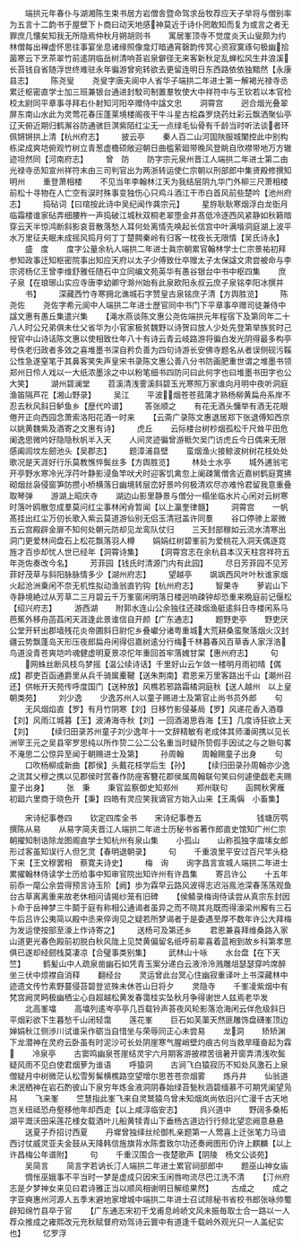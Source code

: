<!-- { "loadSidebar": true } -->
　　端拱元年春仆与湖湘陈生束书居方岩僧舎暨命驾求岳牧荐应天子举将与僧别率为五言十二韵书于屋壁下卜商曰动天地感神莫近于诗仆罔敢知而复为或言之者无罪庶几懐矣知我无所隐焉仲秋月朔胡则书
　　寓居峯顶寺不觉度炎天山叟颇为约林僧每出禅虚怀思往事宴坐息诸缘照像龛灯暗通宵磬韵传冥心资寂寞琢句极幽拾菌寒云下烹茶翠竹前逺阴临岳树清响荅岩泉僻径无来客新秋足乱蝉松风生井浪溪长苔钱自省随浮世终难驻永年徧游曾宛转欲去更留连明日东西路依依独黯然【永康县志】
　　陈尧叟
　　尧叟字唐夫阆中人省华子端拱二年进士第一解褐光禄寺丞累迁枢密直学士加三班兼银台通进封駮司制置羣牧使大中祥符中与王钦若以本官检校太尉同平章事寻拜右仆射知河阳卒赠侍中諡文忠
　　洞霄宫
　　迥合烟光叠翠屏东南山水此为灵莺花春压蓬莱境楼阁夜干牛斗星古桧森罗烧药灶彩云飘洒聚仙亭辽天俯近期归鹤澥谷防通骇巨溟紫陌红尘无一点绿毛仙骨有千龄当时听法谈者环佩锵锵拱上清【杭州府志】
　　披云亭
　　秦人百二山河固陜服城闉控此中别构栋梁成爽垲俯观竹树立青葱虚檐硕敞迎朝日曲槛萦廻带晚风登眺自欣襟带地万方辙迹坦然同【河南府志】
　　曾　防
　　防字宗元泉州晋江人端拱二年进士第二由光禄寺丞知宣州祥符末由三司判官出为两浙转运使仁宗朝以刑部郎中集贤殿修撰知明州
　　重登萧相楼
　　不见当年李翰林江天为我结层阴九华门外柳三尺萧相楼前松十寻物在人亡空有涙时殊事变独伤心只鸡斗酒江干市白首风前些楚吟【池州府志】
　　捣砧词【曰琯按此诗中吴纪闻作龚宗元】
　　星斿耿耿寒烟浮白龙衘月临霜楼谁家砧弄细腰杵一声捣破江城秋双桐老翠堕金井髙低冷逐西风紧静如秋籁暗穿云天半惊鸿断斜影哀音散落愁人耳何处离情先唤起长信宫中叶满堦洞庭湖上波平水万里征夫眠未成摇风捣月何丁丁楚闗秦岭有归客一枕夜长无限情【吴氏诗永】
　　盛　度
　　度字公量余杭人端拱二年进士眞宗朝累官翰林学士仁宗景祐初拜参知政事迁知枢密院事出知应天府以太子少傅致仕卒赠太子太保諡文肃尝被命与李宗谔杨亿王曾李维舒雅任随石中立同编文苑英华有愚谷银台中书中枢四集
　　庶子泉【在琅琊山实应寺唐李幼卿守滁州始有此泉欧阳永叔云庶子泉铭李阳冰撰并
　　书】
　　深藏西竹寺寒拥北谯城石字赞皇古泉铭庶子清【方舆胜览】
　　陈尧佐
　　尧佐字希元阆中人端拱二年进士歴官同中书门下平章事卒赠司徒兼侍中諡文惠有愚丘集遣兴集
　　【渑水燕谈陈文惠公尧佐端拱元年程宿下及第同年二十八人时公兄弟俱未仕父省华为小官家极贫魏野以诗贺曰放人少处先登第举族贫时己授官中山诗话陈文惠以使相致仕年八十有诗云青云岐路游将徧白发光阴得最多构亭号佚老归政者多效之喜堆墨书深自矜负善为四句诗游长安佛寺题名从者误侧砚污鞵公性急遂窒笔于其鼻客笑失声皇宋书录陈文惠公善八分书防画肥重世谓之堆墨书领郑州日伶人戏以一大纸浓墨涂之中以粉笔细书四防问曰此何字也曰堆墨书田字也公大笑】
　　湖州碧澜堂
　　苕溪清浅霅溪斜碧玉光寒照万家谁向月明中夜听洞庭渔笛隔芦花【湘山野录】
　　吴江
　　平波烟苍苍菰蒲才熟杨柳黄扁舟系岸不忍去秋风斜日鲈鱼乡【歴代吟谱】
　　答张顺之
　　有花无酒头慵举有酒无花眼倦开正向西园念萧索洛阳花酒一时来
　　【云斋广录陈文惠退居郑下张退傅知西京以姚黄魏紫及酒寄之文惠有诗】
　　虎丘
　　云际楼台树杪烟孤松千尺耸平田危阑逸思微吟好隐隐秋帆半入天
　　人间灵迹徧曾游秪欠吴门访虎丘今日偶来无限感阖闾坟左劒池头【吴郡志】
　　题漳浦县壁
　　蛮烟渔火接鲸波树树花枝处处歌况是天涯好行乐莫教憔悴鬓丝多【方舆胜览】
　　林处士水亭
　　城外逋翁宅开亭野水寒冷光浮荇叶静影浸鱼竿吠犬时迎客饥禽忽上阑疎篱僧舎近嘉树鹤庭寛拂砌烟丝袅侵窗笋防攒小桥横落日幽境转层峦好景吟何极清欢尽亦难怜君留我意重叠取琴弹
　　游湖上昭庆寺
　　湖边山影里静景与僧分一榻坐临水片心闲对云树寒时落叶鸥散忽成羣莫问红尘事林闲肻暂闻【以上瀛奎律髓】
　　洞霄宫
　　一帆髙挂出红尘万仞长歌入紫云莫道游仙别无侣玉清冠盖许同羣
　　谷口停骖上翠微五云宫殿辟金扉不知何处朝元防却见龙鸾队仗归
　　三天封部稼如云流水清寒出洞门更爱林间盘石上松花飘落羽人樽
　　娟娟红树碧峯前为爱桃花入洞天偶逐霓旌才百歩却忧人世已经年【洞霄诗集】
　　【洞霄宫志在余杭县本汉天柱宫祥符五年尧佐奏改今名】
　　芳菲园【钱氏时清源门内有此园】
　　尽日芳菲园不见芳菲好茂草与斜阳脉脉情多少【湖州府志】
　　望越亭
　　飒飒西风叶叶秋谁家烟火起沧洲乗闲不奈无机性拟动渔翁直钓钩【杭州府志】
　　智果寺
　　萝岩山下寺静境絶过从芳草二三月碧云千万峯窗闲明落日楼迥响疎钟却恐重来晩庭前记偃松【绍兴府志】
　　游西湖
　　附郭水连山公余独往还疎烟渔艇逺斜日寺楼闲系马芭蕉外移舟菡萏闲天涯逢此景谁信自开颜【广东通志】
　　题野吏亭
　　野吏厌公堂开轩出郡墙残花炎帝圃斜日尉佗乡叠巘分诸粤重城大荒耕桑蛮聚落烟火汉封疆云势飘蓬岛天形压夜郎扁舟闲得侣嘉树逺分行梅千林暮春风百草香人家浮浩鸟道没青苍爽垲吟魂健虚明夏景凉佗年重回首牢落媿甘棠【惠州府志】
　　句
　　网蛛丝断风枝鸟梦摇【温公续诗话】千里好山云乍敛一楼明月雨初晴【偶成】郡吏百函通爵里从兵千骑属櫜鞬【送朱荆南】君恩来万里客路出千山【潮州召还】供帐开天苑传呼度国门【送种放】风樵若邪路霜橘洞庭秋【送人越州　以上皇朝类苑】
　　刘少逸
　　少逸苏州人以童子赐进士及第官止尚书员外郎
　　句
　　无风烟焰直【罗】有月竹阴寒【刘】日移竹影侵棊局【罗】风递花香入酒尊【刘】风雨江城暮【王】波涛海寺秋【刘】一回酒渴思吞海【王】几度诗狂欲上天【刘】
　　【续归田录苏州童子刘少逸年十一文辞精敏有老成体其师潘阆携以见长洲宰王元之吴县宰罗思纯以所作贽二公二公名重当时疑所贽假手因试之与之聮句畧不淹思二公惊异至闻于朝赐进士及第】
　　孙周翰
　　周翰赐童子出身
　　句
　　口吹杨柳成新曲【郡侯】头戴花枝学后生【孙】
　　【续归田录孙周翰亦少逸之流其父穆之携以见郡侯时赏春作防座客簪花郡侯属周翰联句笑曰何遽便戯老夫赐童子出身】
　　张　秉
　　秉官监察御史知郑州
　　郑州联句
　　函闗秋霁雁初廻六里商于晓色开【秉】四皓有灵应笑我谪官方始入山来【王禹偁　小畜集】

　　宋诗纪事巻四
　　钦定四库全书
　　宋诗纪事巻五　　　　　　　钱塘厉鹗撰陈从易
　　从易字简夫晋江人端拱二年进士历秘书省著作郎直史馆知广州仁宗朝擢知制诰除龙图阁直学士知杭州有泉山集
　　小孤山
　　山称孤独字庿塐女郎形过客虽知误行人但乞灵【春明退朝录】
　　句
　　千重浪里平安过百尺竿头稳下来【王文穆罢相　蔡寛夫诗史】
　　梅　询
　　询字昌言宣城人端拱二年进士累擢翰林侍读学士历给事中知审官院出知许州有许昌集
　　寄吕许公
　　十五年前忝一麾公余尝得预言诗玉阶【阙】歩为霖早云路风波得志迟浴鳯池深春荡荡观鱼台古草离离重来故老休相问请揭纱笼有旧碑
　　【侯鲭录梅询侍读尝从真宗东封因卜命于岳神梦三牛鬬于庭有称相公通谒者虽异之而不晓其兆既而得濠梁州廨有三石牛后吕许公夷简以殿中丞来倅询见之疑若所梦谒者于是委遇至厚不数年许公大拜梅为发运使按部至濠上作诗寄之】
　　送杨可及第还乡
　　君恩兼喜拜维桑路入家山道更光春色殿前初脱白秋风陇上见焚黄偏留名纸呼前辈喜着蓝袍到故乡科第孝思俱已遂却经劒栈莫凄凉【合璧事类别集】
　　武林山十咏
　　水台盘【在下天竺】
　　鹤髪山中人疏泉凿幽石如凭青玉案分递白云液泠泠溅雕俎瑟瑟穿吟席醉坐三伏中烦襟自消释
　　翻经台
　　灵运曾此台冥心住幽寂重译叶上书深藏林中迹遗文传竹素野蔓侵苔碧登览殊未休苍山日将夕
　　灵隐寺
　　千峯凌紫烟中有梵宫阙灵眄极幽栖尘心自超越松黄发春霭桂实坠秋月争得谢世人兹焉老华发
　　北高峯墖
　　高墖列逺岑亭亭几百载铃声荅夜风轮影落沧海闲云伴危级斜日平烟彩欲下生暮愁千山闭轻霭
　　莲花峯
　　巨石如芙蕖天然匪雕饰盘礴峯顶边婵娟秋江侧渉川试谁采作砺当自惜坐与荣辱同正心未尝易
　　龙洞
　　矫矫渊下龙潜神在灵府云卧虽有时泥沙可长处阴崖寒气腥峭壁灼痕古何当救旱暵奋起为霖
　　冷泉亭
　　古窦鸣幽泉苍崖结灵宇六月期客游披襟苦徂暑开窗弄清浅吹鬓疑风雨不见白使君烟萝为谁语
　　呼猿洞
　　古涧飞白猿寂历不知处风激石上泉僧疑月中树微茫认松雪髣髴横樵路空望增尔思苍苍奈烟雾
　　炼丹井
　　仙翁道未泯栖神在岩石酌彼山下泉穷年炼金液洞阴春始绿苔甃秋涵碧缅慕不可期凭阑望凫舄
　　飞来峯
　　竺慧指此峯飞来自灵鹫猿鸟曾未知烟岚尚依旧兴亡漫千古天地岂关纽祗恐舟壑移他年却西走【以上咸淳临安志】
　　呉兴道中
　　野阔多桑柘湖平溉沃田采莲花様女载酒叶儿船黄犊青山下垂杨古道边行行频北望恋阙意悬悬
　　送夏子乔招讨西夏
　　丹墀曾独绎丝纶御札亲题第一人莺喜上迁张笔力马谙西讨仗威灵亚夫金鼓从天降韩信旌旗背水陈耆致尔功还奏阙图形仍许上麒麟【以上许昌梅公年谱附】
　　句
　　千重汉围合一夜楚歌声【阴陵　杨文公谈苑】
　　吴简言
　　简言字若讷长汀人端拱二年进士累官祠部郎中
　　题巫山神女庙
　　惆怅巫娥事不平当时一梦是虚成只因宋玉闲唇吻流尽巴江洗不清
　　【汀州府志是夕梦神女来见曰君诗雅正当以顺风相谢明日解缆果然】
　　古成之
　　成之字亚奭惠州河源人五季末避地家增城中端拱二年进士召试除秘书省校书郎张咏帅蜀辟知绵竹县卒于官
　　【广东通志宋初干戈甫息岭峤文风未振毎取士合一路以一人荐众推成之雍熙改元充秋赋督府劝驾诗云寰中有道逢千载岭外观光只一人盖纪实也】
　　忆罗浮
